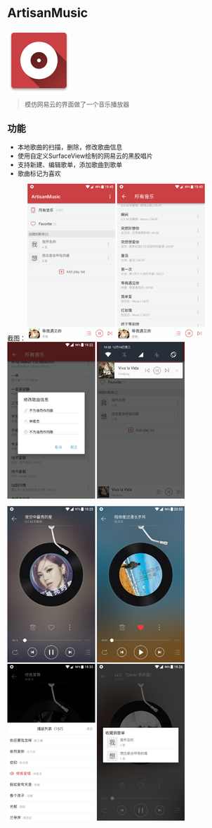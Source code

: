 # ArtisanMusic
![image](https://github.com/howshea/ArtisanMusic/raw/master/Screenshots/ic_launcher.png)
> 模仿网易云的界面做了一个音乐播放器

## 功能
- 本地歌曲的扫描，删除，修改歌曲信息
- 使用自定义SurfaceView绘制的网易云的黑胶唱片
- 支持新建、编辑歌单，添加歌曲到歌单 
- 歌曲标记为喜欢


截图：
<img src="https://github.com/howshea/ArtisanMusic/raw/master/Screenshots/Screenshot_20161214-194027.png" width=200>  <img src="https://github.com/howshea/ArtisanMusic/raw/master/Screenshots/Screenshot_20161214-194017.png" width=200>   <img src="https://github.com/howshea/ArtisanMusic/raw/master/Screenshots/Screenshot_20161214-192246.png" width=200>   <img src="https://github.com/howshea/ArtisanMusic/raw/master/Screenshots/Screenshot_20161214-193209.png" width=200>

<img src="https://github.com/howshea/ArtisanMusic/raw/master/Screenshots/Screenshot_20161214-192520.png" width=200>  <img src="https://github.com/howshea/ArtisanMusic/raw/master/Screenshots/Screenshot_20161214-205357.png" width=200>   <img src="https://github.com/howshea/ArtisanMusic/raw/master/Screenshots/Screenshot_20161214-193007.png" width=200>   <img src="https://github.com/howshea/ArtisanMusic/raw/master/Screenshots/Screenshot_20161214-192644.png" width=200>


